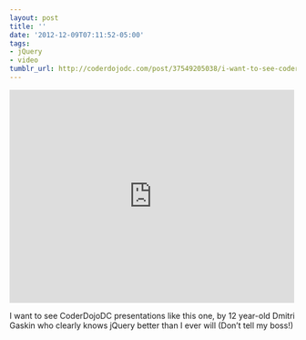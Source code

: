 ```yaml
---
layout: post
title: ''
date: '2012-12-09T07:11:52-05:00'
tags:
- jQuery
- video
tumblr_url: http://coderdojodc.com/post/37549205038/i-want-to-see-coderdojodc-presentations-like-this
---
```


<iframe width="500" height="374" src="https://www.youtube.com/embed/8mwKq7_JlS8?feature=oembed" frameborder="0" allowfullscreen=""></iframe>

I want to see CoderDojoDC presentations like this one, by 12 year-old Dmitri Gaskin who clearly knows jQuery better than I ever will (Don’t tell my boss!)

